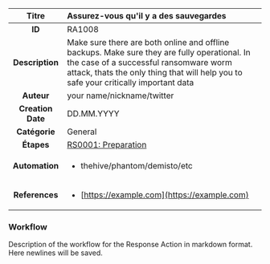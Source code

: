 | Titre                       | Assurez-vous qu'il y a des sauvegardes         |
|:---------------------------:|:--------------------|
| **ID**                      | RA1008            |
| **Description**             | Make sure there are both online and offline backups. Make sure they are fully operational. In the case of a successful ransomware worm attack, thats the only thing that will help you to safe your critically important data   |
| **Auteur**                  | your name/nickname/twitter        |
| **Creation Date**           | DD.MM.YYYY |
| **Catégorie**                | General      |
| **Étapes**                   |[RS0001: Preparation](../Response_Stages/RS0001.md)| 
| **Automation** |<ul><li>thehive/phantom/demisto/etc</li></ul>|
| **References** |<ul><li>[https://example.com](https://example.com)</li></ul>|

### Workflow

Description of the workflow for the Response Action in markdown format.  
Here newlines will be saved.  
